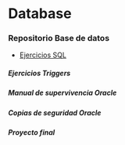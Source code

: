 # Database

### Repositorio Base de datos ###
* [Ejercicios SQL](https://github.com/carlosjose1267/Database/blob/master/SQL_Ejercicios.sql)
##### Ejercicios Triggers #####
##### Manual de supervivencia Oracle #####
##### Copias de seguridad Oracle #####
##### Proyecto final #####
